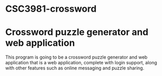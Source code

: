 CSC3981-crossword
=================

Crossword puzzle generator and web application
==============================================

This program is going to be a crossword puzzle generator and web application
that is a web application, complete with login support, along with other
features such as online messaging and puzzle sharing.  
